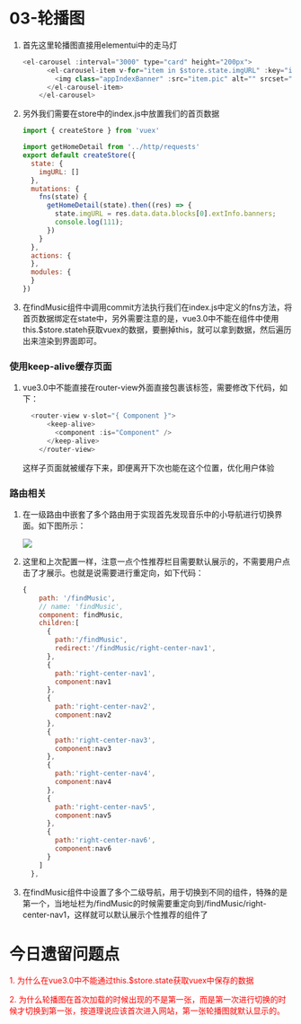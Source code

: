 #  03-轮播图

1. 首先这里轮播图直接用elementui中的走马灯

   ~~~javascript
   <el-carousel :interval="3000" type="card" height="200px">
         <el-carousel-item v-for="item in $store.state.imgURL" :key="item">
           <img class="appIndexBanner" :src="item.pic" alt="" srcset="" />
         </el-carousel-item>
       </el-carousel>
   ~~~

2. 另外我们需要在store中的index.js中放置我们的首页数据

   ~~~javascript
   import { createStore } from 'vuex'
   
   import getHomeDetail from '../http/requests'
   export default createStore({
     state: {
       imgURL: []
     },
     mutations: {
       fns(state) {
         getHomeDetail(state).then((res) => {
           state.imgURL = res.data.data.blocks[0].extInfo.banners;
           console.log(111);
         })
       }
     },
     actions: {
     },
     modules: {
     }
   })
   ~~~

3. 在findMusic组件中调用commit方法执行我们在index.js中定义的fns方法，将首页数据绑定在state中，另外需要注意的是，vue3.0中不能在组件中使用this.$store.stateh获取vuex的数据，要删掉this，就可以拿到数据，然后遍历出来渲染到界面即可。

### 使用keep-alive缓存页面

1. vue3.0中不能直接在router-view外面直接包裹该标签，需要修改下代码，如下：

   ~~~javascript
     <router-view v-slot="{ Component }">
         <keep-alive>
           <component :is="Component" />
         </keep-alive>
       </router-view>
   ~~~

   这样子页面就被缓存下来，即便离开下次也能在这个位置，优化用户体验

### 路由相关

1. 在一级路由中嵌套了多个路由用于实现首先发现音乐中的小导航进行切换界面。如下图所示：

   ![](G:\Markdown图片\vue目录结构\首页导航栏路由界面介绍.png)
   
2. 这里和上次配置一样，注意一点个性推荐栏目需要默认展示的，不需要用户点击了才展示。也就是说需要进行重定向，如下代码：

   ~~~javascript
   {
       path: '/findMusic',
       // name: 'findMusic',
       component: findMusic,
       children:[
         {
           path:'/findMusic',
           redirect:'/findMusic/right-center-nav1',
         },
         {
           path:'right-center-nav1',
           component:nav1
         },
         {
           path:'right-center-nav2',
           component:nav2
         },
         {
           path:'right-center-nav3',
           component:nav3
         },
         {
           path:'right-center-nav4',
           component:nav4
         },
         {
           path:'right-center-nav5',
           component:nav5
         },
         {
           path:'right-center-nav6',
           component:nav6
         }
       ]
     },
   ~~~

3. 在findMusic组件中设置了多个二级导航，用于切换到不同的组件，特殊的是第一个，当地址栏为/findMusic的时候需要重定向到/findMusic/right-center-nav1，这样就可以默认展示个性推荐的组件了

# 今日遗留问题点

<font color=#FF0000>  1. 为什么在vue3.0中不能通过this.$store.state获取vuex中保存的数据</font>   

<font color=#FF0000>2. 为什么轮播图在首次加载的时候出现的不是第一张，而是第一次进行切换的时候才切换到第一张，按道理说应该首次进入网站，第一张轮播图就默认显示的。 </font>   